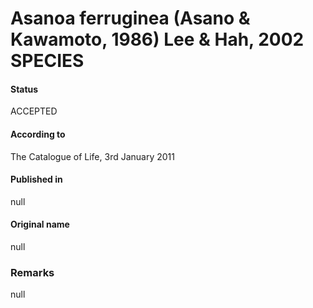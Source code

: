 # Asanoa ferruginea (Asano & Kawamoto, 1986) Lee & Hah, 2002 SPECIES

#### Status
ACCEPTED

#### According to
The Catalogue of Life, 3rd January 2011

#### Published in
null

#### Original name
null

### Remarks
null
